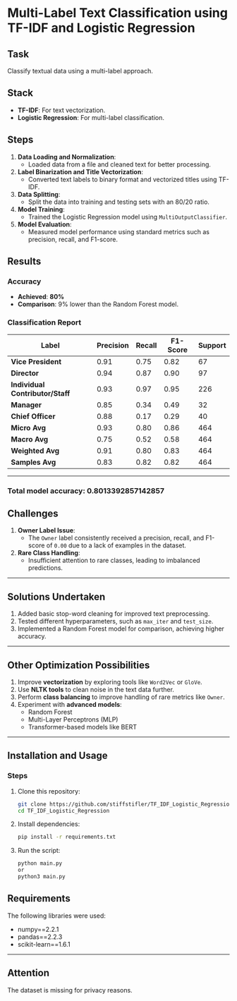 # Multi-Label Text Classification using TF-IDF and Logistic Regression

## Task
Classify textual data using a multi-label approach.

## Stack
- **TF-IDF**: For text vectorization.
- **Logistic Regression**: For multi-label classification.

## Steps
1. **Data Loading and Normalization**:
   - Loaded data from a file and cleaned text for better processing.
2. **Label Binarization and Title Vectorization**:
   - Converted text labels to binary format and vectorized titles using TF-IDF.
3. **Data Splitting**:
   - Split the data into training and testing sets with an 80/20 ratio.
4. **Model Training**:
   - Trained the Logistic Regression model using `MultiOutputClassifier`.
5. **Model Evaluation**:
   - Measured model performance using standard metrics such as precision, recall, and F1-score.

## Results
### Accuracy
- **Achieved**: **80%**
- **Comparison**: 9% lower than the Random Forest model.

### Classification Report

| **Label**                   | **Precision** | **Recall** | **F1-Score** | **Support** |
|-----------------------------|---------------|------------|--------------|-------------|
| **Vice President**          | 0.91          | 0.75       | 0.82         | 67          |
| **Director**                | 0.94          | 0.87       | 0.90         | 97          |
| **Individual Contributor/Staff** | 0.93  | 0.97       | 0.95         | 226         |
| **Manager**                 | 0.85          | 0.34       | 0.49         | 32          |
| **Chief Officer**           | 0.88          | 0.17       | 0.29         | 40          |
| **Micro Avg**               | 0.93          | 0.80       | 0.86         | 464         |
| **Macro Avg**               | 0.75          | 0.52       | 0.58         | 464         |
| **Weighted Avg**            | 0.91          | 0.80       | 0.83         | 464         |
| **Samples Avg**             | 0.83          | 0.82       | 0.82         | 464         |

---
### Total model accuracy: 0.8013392857142857
## Challenges
1. **Owner Label Issue**:
   - The `Owner` label consistently received a precision, recall, and F1-score of `0.00` due to a lack of examples in the dataset.
2. **Rare Class Handling**:
   - Insufficient attention to rare classes, leading to imbalanced predictions.

---

## Solutions Undertaken
1. Added basic stop-word cleaning for improved text preprocessing.
2. Tested different hyperparameters, such as `max_iter` and `test_size`.
3. Implemented a Random Forest model for comparison, achieving higher accuracy.

---

## Other Optimization Possibilities
1. Improve **vectorization** by exploring tools like `Word2Vec` or `GloVe`.
2. Use **NLTK tools** to clean noise in the text data further.
3. Perform **class balancing** to improve handling of rare metrics like `Owner`.
4. Experiment with **advanced models**:
   - Random Forest
   - Multi-Layer Perceptrons (MLP)
   - Transformer-based models like BERT

---

## Installation and Usage
### Steps
1. Clone this repository:
   ```bash
   git clone https://github.com/stiffstifler/TF_IDF_Logistic_Regression.git
   cd TF_IDF_Logistic_Regression
   
2. Install dependencies:
   ```bash
   pip install -r requirements.txt
   ```
   
3. Run the script:
   ```bash
   python main.py
   or
   python3 main.py
   ```

## Requirements
The following libraries were used:

- numpy==2.2.1
- pandas==2.2.3
- scikit-learn==1.6.1

---
## Attention
The dataset is missing for privacy reasons.